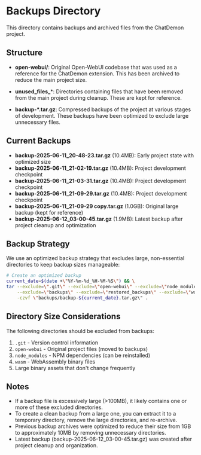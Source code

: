 # Backups Directory

This directory contains backups and archived files from the ChatDemon project.

## Structure

- **open-webui/**: Original Open-WebUI codebase that was used as a reference for the ChatDemon extension. This has been archived to reduce the main project size.

- **unused_files_***: Directories containing files that have been removed from the main project during cleanup. These are kept for reference.

- **backup-*.tar.gz**: Compressed backups of the project at various stages of development. These backups have been optimized to exclude large unnecessary files.

## Current Backups

- **backup-2025-06-11_20-48-23.tar.gz** (10.4MB): Early project state with optimized size
- **backup-2025-06-11_21-02-19.tar.gz** (10.4MB): Project development checkpoint
- **backup-2025-06-11_21-03-31.tar.gz** (10.4MB): Project development checkpoint
- **backup-2025-06-11_21-09-29.tar.gz** (10.4MB): Project development checkpoint
- **backup-2025-06-11_21-09-29 copy.tar.gz** (1.0GB): Original large backup (kept for reference)
- **backup-2025-06-12_03-00-45.tar.gz** (1.9MB): Latest backup after project cleanup and optimization

## Backup Strategy

We use an optimized backup strategy that excludes large, non-essential directories to keep backup sizes manageable:

```bash
# Create an optimized backup
current_date=$(date +\"%Y-%m-%d_%H-%M-%S\") && \
tar --exclude=\".git\" --exclude=\"open-webui\" --exclude=\"node_modules\" \
    --exclude=\"backups\" --exclude=\"restored_backups\" --exclude=\"wasm\" \
    -czvf \"backups/backup-${current_date}.tar.gz\" .
```

## Directory Size Considerations

The following directories should be excluded from backups:

1. `.git` - Version control information
2. `open-webui` - Original project files (moved to backups)
3. `node_modules` - NPM dependencies (can be reinstalled)
4. `wasm` - WebAssembly binary files
5. Large binary assets that don't change frequently

## Notes

- If a backup file is excessively large (>100MB), it likely contains one or more of these excluded directories.
- To create a clean backup from a large one, you can extract it to a temporary directory, remove the large directories, and re-archive.
- Previous backup archives were optimized to reduce their size from 1GB to approximately 10MB by removing unnecessary directories.
- Latest backup (backup-2025-06-12_03-00-45.tar.gz) was created after project cleanup and organization. 